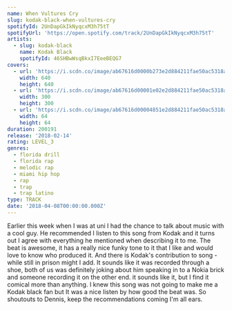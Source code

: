 ```yaml
---
name: When Vultures Cry
slug: kodak-black-when-vultures-cry
spotifyId: 2UnDapGkIkNyqcxM3h75tT
spotifyUrl: 'https://open.spotify.com/track/2UnDapGkIkNyqcxM3h75tT'
artists:
  - slug: kodak-black
    name: Kodak Black
    spotifyId: 46SHBwWsqBkxI7EeeBEQG7
covers:
  - url: 'https://i.scdn.co/image/ab67616d0000b273e2d884211fae50ac5318a428'
    width: 640
    height: 640
  - url: 'https://i.scdn.co/image/ab67616d00001e02e2d884211fae50ac5318a428'
    width: 300
    height: 300
  - url: 'https://i.scdn.co/image/ab67616d00004851e2d884211fae50ac5318a428'
    width: 64
    height: 64
duration: 200191
release: '2018-02-14'
rating: LEVEL_3
genres:
  - florida drill
  - florida rap
  - melodic rap
  - miami hip hop
  - rap
  - trap
  - trap latino
type: TRACK
date: '2018-04-08T00:00:00.000Z'
---
```

Earlier this week when I was at uni I had the chance to talk about music with a cool guy.
He recommended I listen to this song from Kodak and it turns out I agree with everything he
mentioned when describing it to me. The beat is awesome, it has a really nice funky tone to
it that I like and would love to know who produced it. And there is Kodak's contribution to
song - while still in prison might I add. It sounds like it was recorded through a shoe,
both of us was definitely joking about him speaking in to a Nokia brick and someone recording
it on the other end. it sounds like it, but  I find it comical more than anything. I knew
this song was not going to make me a Kodak black fan but It was a nice listen by how good
the beat was. So shoutouts to Dennis, keep the recommendations coming I'm all ears.
